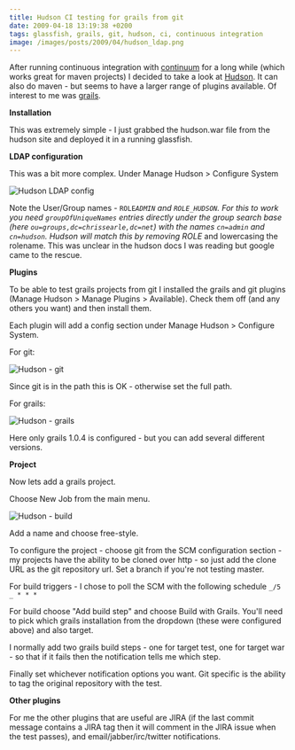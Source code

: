 ```yaml
---
title: Hudson CI testing for grails from git
date: 2009-04-18 13:19:38 +0200
tags: glassfish, grails, git, hudson, ci, continuous integration
image: /images/posts/2009/04/hudson_ldap.png
---
```


After running continuous integration with [continuum](http://continuum.apache.org/) for a long while (which works great for maven projects) I decided to take a look at [Hudson](https://hudson.dev.java.net/). It can also do maven - but seems to have a larger range of plugins available. Of interest to me was [grails](http://grails.org).

**Installation**

This was extremely simple - I just grabbed the hudson.war file from the hudson site and deployed it in a running glassfish.

**LDAP configuration**

This was a bit more complex. Under Manage Hudson > Configure System

![Hudson LDAP config](/images/posts/2009/04/hudson_ldap.png)

Note the User/Group names - <code>ROLE*ADMIN</code> and <code>ROLE_HUDSON</code>. For this to work you need <code>groupOfUniqueNames</code> entries directly under the group search base (here <code>ou=groups,dc=chrissearle,dc=net</code>) with the names <code>cn=admin</code> and <code>cn=hudson</code>. Hudson will match this by removing ROLE* and lowercasing the rolename. This was unclear in the hudson docs I was reading but google came to the rescue.

**Plugins**

To be able to test grails projects from git I installed the grails and git plugins (Manage Hudson > Manage Plugins > Available). Check them off (and any others you want) and then install them.

Each plugin will add a config section under Manage Hudson > Configure System.

For git:

![Hudson - git](/images/posts/2009/04/hudson_git.png)

Since git is in the path this is OK - otherwise set the full path.

For grails:

![Hudson - grails](/images/posts/2009/04/hudson_grails.png)

Here only grails 1.0.4 is configured - but you can add several different versions.

**Project**

Now lets add a grails project.

Choose New Job from the main menu.

![Hudson - build](/images/posts/2009/04/hudson_build.png)

Add a name and choose free-style.

To configure the project - choose git from the SCM configuration section - my projects have the ability to be cloned over http - so just add the clone URL as the git repository url. Set a branch if you're not testing master.

For build triggers - I chose to poll the SCM with the following schedule <code>_/5 _ \* \* \*</code>

For build choose "Add build step" and choose Build with Grails. You'll need to pick which grails installation from the dropdown (these were configured above) and also target.

I normally add two grails build steps - one for target test, one for target war - so that if it fails then the notification tells me which step.

Finally set whichever notification options you want. Git specific is the ability to tag the original repository with the test.

**Other plugins**

For me the other plugins that are useful are JIRA (if the last commit message contains a JIRA tag then it will comment in the JIRA issue when the test passes), and email/jabber/irc/twitter notifications.
